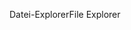<span data-ttu-id="63396-101">Datei-Explorer</span><span class="sxs-lookup"><span data-stu-id="63396-101">File Explorer</span></span>